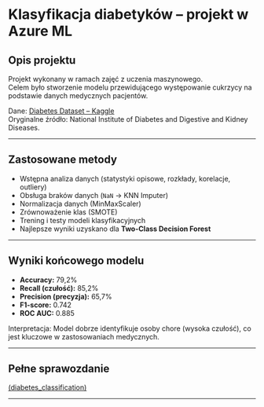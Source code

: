 # Klasyfikacja diabetyków – projekt w Azure ML

## Opis projektu
Projekt wykonany w ramach zajęć z uczenia maszynowego.  
Celem było stworzenie modelu przewidującego występowanie cukrzycy na podstawie danych medycznych pacjentów.

Dane: [Diabetes Dataset – Kaggle](https://www.kaggle.com/datasets/akshaydattatraykhare/diabetes-dataset)  
Oryginalne źródło: National Institute of Diabetes and Digestive and Kidney Diseases.

---

## Zastosowane metody
- Wstępna analiza danych (statystyki opisowe, rozkłady, korelacje, outliery)  
- Obsługa braków danych (`NaN` → KNN Imputer)  
- Normalizacja danych (MinMaxScaler)  
- Zrównoważenie klas (SMOTE)  
- Trening i testy modeli klasyfikacyjnych  
- Najlepsze wyniki uzyskano dla **Two-Class Decision Forest**  

---

## Wyniki końcowego modelu
- **Accuracy:** 79,2%  
- **Recall (czułość):** 85,2%  
- **Precision (precyzja):** 65,7%  
- **F1-score:** 0.742  
- **ROC AUC:** 0.885  

Interpretacja: Model dobrze identyfikuje osoby chore (wysoka czułość), co jest kluczowe w zastosowaniach medycznych.

---
## Pełne sprawozdanie
 [(diabetes_classification)](diabetes_classification.pdf)

---
